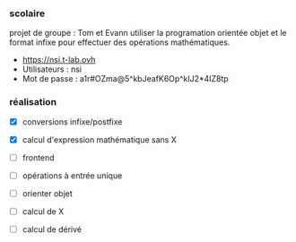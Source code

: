 ### scolaire
projet de groupe : Tom et Evann
utiliser la programation orientée objet et le format infixe pour effectuer des opérations mathématiques.
- https://nsi.t-lab.ovh
- Utilisateurs : nsi
- Mot de passe : a1r#OZma@5^kbJeafK6Op^kIJ2*4IZ8tp
### réalisation
- [x] conversions infixe/postfixe
- [x] calcul d'expression mathématique sans X
- [ ] frontend
- [ ] opérations à entrée unique
- [ ] orienter objet
- [ ] calcul de X
- [ ] calcul de dérivé

